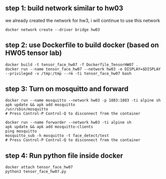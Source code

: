 ## step 1: build network similar to hw03

we already created the network for hw3, i will continue to use this network
```
docker network create --driver bridge hw03
```

## step 2: use Dockerfile to build docker (based on HW05 tensor lab)

```
docker build -t tensor_face_hw07 -f Dockerfile_TensorHW07 .
docker run --name tensor_face_hw07 --network hw03 -e DISPLAY=$DISPLAY --privileged -v /tmp:/tmp --rm -ti tensor_face_hw07 bash
```

## step 3: Turn on mosquitto and forward

```
docker run --name mosquitto --network hw03 -p 1883:1883 -ti alpine sh
apk update && apk add mosquitto
/usr/sbin/mosquitto
# Press Control-P Control-Q to disconnect from the container

docker run --name forwarder --network hw03 -ti alpine sh
apk update && apk add mosquitto-clients
ping mosquitto
mosquitto_sub -h mosquitto -t face_detect/test
# Press Control-P Control-Q to disconnect from the container
```

## step 4: Run python file inside docker
```
docker attach tensor_face_hw07
python3 tensor_face_hw07.py
```
